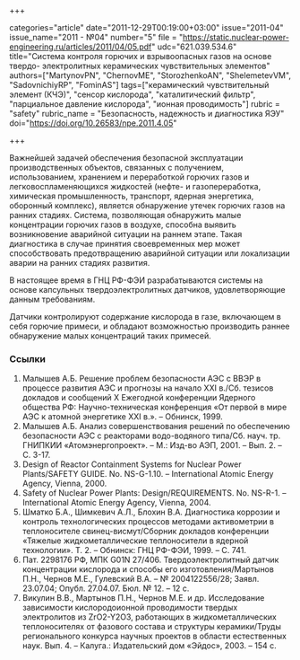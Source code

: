 +++

categories="article"
date="2011-12-29T00:19:00+03:00"
issue="2011-04"
issue_name="2011 - №04"
number="5"
file = "https://static.nuclear-power-engineering.ru/articles/2011/04/05.pdf"
udc="621.039.534.6"
title="Система контроля горючих и взрывоопасных газов на основе твердо- электролитных керамических чувствительных элементов"
authors=["MartynovPN", "ChernovME", "StorozhenkoAN", "ShelemetevVM", "SadovnichiyRP", "FominAS"]
tags=["керамический чувствительный элемент (КЧЭ)", "сенсор кислорода", "каталитический фильтр", "парциальное давление кислорода", "ионная проводимость"]
rubric = "safety"
rubric_name = "Безопасность, надежность и диагностика ЯЭУ"
doi="https://doi.org/10.26583/npe.2011.4.05"

+++

Важнейшей задачей обеспечения безопасной эксплуатации производственных объектов, связанных с получением, использованием, хранением и переработкой горючих газов и легковоспламеняющихся жидкостей (нефте- и газопереработка, химическая промышленность, транспорт, ядерная энергетика, оборонный комплекс), является обнаружение утечек горючих газов на ранних стадиях. Система, позволяющая обнаружить малые концентрации горючих газов в воздухе, способна выявить возникновение аварийной ситуации на раннем этапе. Такая диагностика в случае принятия своевременных мер может способствовать предотвращению аварийной ситуации или локализации аварии на ранних стадиях развития.

В настоящее время в ГНЦ РФ-ФЭИ разрабатываются системы на основе капсульных твердоэлектролитных датчиков, удовлетворяющие данным требованиям.

Датчики контролируют содержание кислорода в газе, включающем в себя горючие примеси, и обладают возможностью производить раннее обнаружение малых концентраций таких примесей.

### Ссылки

1. Малышев А.Б. Решение проблем безопасности АЭС с ВВЭР в процессе развития АЭС и прогнозы на начало XXI в./Сб. тезисов докладов и сообщений Х Ежегодной конференции Ядерного общества РФ: Научно-техническая конференция «От первой в мире АЭС к атомной энергетике XXI в.». – Обнинск, 1999.
2. Малышев А.Б. Анализ совершенствования решений по обеспечению безопасности АЭС с реакторами водо-водяного типа/Сб. науч. тр. ГНИПКИИ «Атомэнергопроект». – М.: Изд-во АЭП, 2001. – Вып. 2. – С. 3-17.
3. Design of Reactor Containment Systems for Nuclear Power Plants/SAFETY GUIDE. No. NS-G-1.10. – International Atomic Energy Agency, Vienna, 2000.
4. Safety of Nuclear Power Plants: Design/REQUIREMENTS. No. NS-R-1. – International Atomic Energy Agency, Vienna, 2004.
5. Шматко Б.А., Шимкевич А.Л., Блохин В.А. Диагностика коррозии и контроль технологических процессов методами активометрии в теплоносителе свинец-висмут/Сборник докладов конференции «Тяжелые жидкометаллические теплоносители в ядерной технологии». Т. 2. – Обнинск: ГНЦ РФ-ФЭИ, 1999. – С. 741.
6. Пат. 2298176 РФ, МПК G01N 27/406. Твердоэлектролитный датчик концентрации кислорода и способы его изготовления/Мартынов П.Н., Чернов М.Е., Гулевский В.А. – № 2004122556/28; Заявл. 23.07.04; Опубл. 27.04.07. Бюл. № 12. – 12 с.
7. Викулин В.В., Мартынов П.Н., Чернов М.Е. и др. Исследование зависимости кислородоионной проводимости твердых электролитов из ZrO2-Y2O3, работающих в жидкометаллических теплоносителях от фазового состава и структуры керамики/Труды регионального конкурса научных проектов в области естественных наук. Вып. 4. – Калуга.: Издательский дом «Эйдос», 2003. – 154 с.